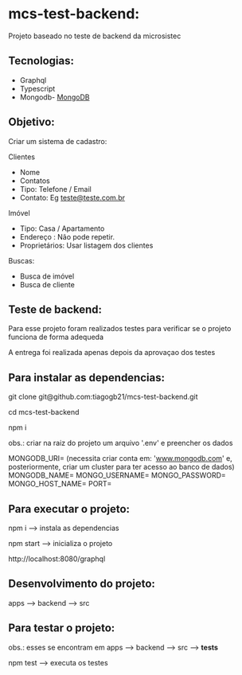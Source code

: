 # mcs-test-backend:

Projeto baseado no teste de backend da microsistec

## Tecnologias:

 - Graphql
 - Typescript
 - Mongodb- [MongoDB](https://www.mongodb.com/)

## Objetivo:

Criar um sistema de cadastro:

Clientes
 - Nome
 - Contatos
  - Tipo: Telefone / Email
  - Contato: Eg teste@teste.com.br


Imóvel
 - Tipo: Casa / Apartamento
 - Endereço : Não pode repetir.
 - Proprietários: Usar listagem dos clientes

Buscas:
 - Busca de imóvel
 - Busca de cliente

## Teste de backend:

Para esse projeto foram realizados testes para verificar se o projeto funciona de forma adequeda

A entrega foi realizada apenas depois da aprovaçao dos testes

## Para instalar as dependencias:

<p>git clone git@github.com:tiagogb21/mcs-test-backend.git<p>

cd mcs-test-backend

npm i
  
obs.: criar na raiz do projeto um arquivo '.env' e preencher os dados
  
  MONGODB_URI= (necessita criar conta em: 'www.mongodb.com' e, posteriormente, criar um cluster para ter acesso ao banco de dados)
  MONGODB_NAME=
  MONGO_USERNAME=
  MONGO_PASSWORD=
  MONGO_HOST_NAME=
  PORT=

## Para executar o projeto:

npm i --> instala as dependencias

npm start --> inicializa o projeto

http://localhost:8080/graphql

## Desenvolvimento do projeto:

apps --> backend --> src

## Para testar o projeto:

obs.: esses se encontram em apps --> backend --> src --> __tests__

npm test --> executa os testes

